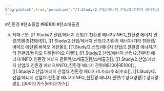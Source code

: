 ```yaml
---
{"dg-publish":true,"permalink":"/1.Study/2.산업/에너지 산업/2.친환경 에너지/INFO_친환경 에너지 관련/탄소중립/","created":"2024-11-20T21:02:28.531+09:00","updated":"2025-06-03T20:07:21.146+09:00"}
---
```


#친환경 #탄소중립 #RE100 #탄소배출권 


5. 테마구분: [[1.Study/2.산업/에너지 산업/2.친환경 에너지/INFO_친환경 에너지 관련/친환경\|친환경]], [[1.Study/2.산업/에너지 산업/2.친환경 에너지/기타 친환경/바이오 에탄올\|바이오 에탄올]], [[1.Study/2.산업/에너지 산업/2.친환경 에너지/기타 친환경/바이오 디젤\|바이오 디젤]], [[1.Study/2.산업/에너지 산업/2.친환경 에너지/INFO_친환경 에너지 관련/탄소배출권\|탄소배출권]], [[1.Study/2.산업/에너지 산업/2.친환경 에너지/INFO_친환경 에너지 관련/RE100\|RE100]] ,[[1.Study/2.산업/에너지 산업/2.친환경 에너지/4.수소/수소\|수소]], [[1.Study/2.산업/에너지 산업/2.친환경 에너지/INFO_친환경 에너지 관련/수상태양광\|수상태양광]], [[바이오가스\|바이오가스]]

